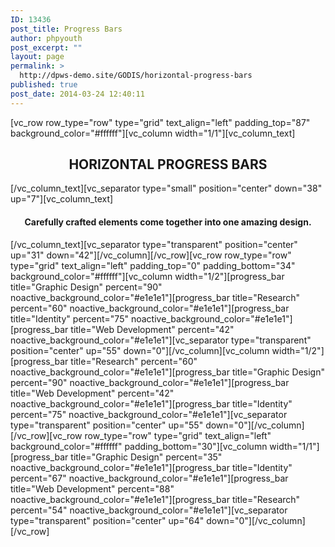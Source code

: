 ```yaml
---
ID: 13436
post_title: Progress Bars
author: phpyouth
post_excerpt: ""
layout: page
permalink: >
  http://dpws-demo.site/GODIS/horizontal-progress-bars
published: true
post_date: 2014-03-24 12:40:11
---
```

[vc_row row_type="row" type="grid" text_align="left" padding_top="87" background_color="#ffffff"][vc_column width="1/1"][vc_column_text]
<h2 style="text-align: center;">HORIZONTAL PROGRESS BARS</h2>
[/vc_column_text][vc_separator type="small" position="center" down="38" up="7"][vc_column_text]
<h4 style="text-align: center;">Carefully crafted elements come together into one amazing design.</h4>
[/vc_column_text][vc_separator type="transparent" position="center" up="31" down="42"][/vc_column][/vc_row][vc_row row_type="row" type="grid" text_align="left" padding_top="0" padding_bottom="34" background_color="#ffffff"][vc_column width="1/2"][progress_bar title="Graphic Design" percent="90" noactive_background_color="#e1e1e1"][progress_bar title="Research" percent="60" noactive_background_color="#e1e1e1"][progress_bar title="Identity" percent="75" noactive_background_color="#e1e1e1"][progress_bar title="Web Development" percent="42" noactive_background_color="#e1e1e1"][vc_separator type="transparent" position="center" up="55" down="0"][/vc_column][vc_column width="1/2"][progress_bar title="Research" percent="60" noactive_background_color="#e1e1e1"][progress_bar title="Graphic Design" percent="90" noactive_background_color="#e1e1e1"][progress_bar title="Web Development" percent="42" noactive_background_color="#e1e1e1"][progress_bar title="Identity" percent="75" noactive_background_color="#e1e1e1"][vc_separator type="transparent" position="center" up="55" down="0"][/vc_column][/vc_row][vc_row row_type="row" type="grid" text_align="left" background_color="#ffffff" padding_bottom="30"][vc_column width="1/1"][progress_bar title="Graphic Design" percent="35" noactive_background_color="#e1e1e1"][progress_bar title="Identity" percent="67" noactive_background_color="#e1e1e1"][progress_bar title="Web Development" percent="88" noactive_background_color="#e1e1e1"][progress_bar title="Research" percent="54" noactive_background_color="#e1e1e1"][vc_separator type="transparent" position="center" up="64" down="0"][/vc_column][/vc_row]